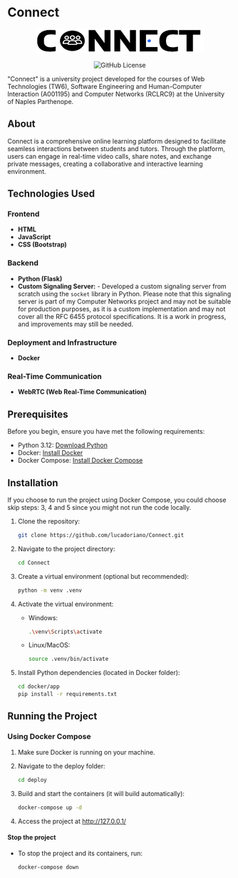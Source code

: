 # Connect
<p align="center">
  <img alt="logo" src="https://github.com/lucadoriano/Connect/blob/main/src/app/static/img/logo.png" style="width: 377.5px; height: 57px;">
</p>
<p align="center">
  <img alt="GitHub License" src="https://img.shields.io/github/license/lucadoriano/Connect">
</p>
"Connect" is a university project developed for the courses of Web Technologies (TW6), Software Engineering and Human-Computer Interaction (A001195) and Computer Networks (RCLRC9) at the University of Naples Parthenope.

## About
Connect is a comprehensive online learning platform designed to facilitate seamless interactions between students and tutors. Through the platform, users can engage in real-time video calls, share notes, and exchange private messages, creating a collaborative and interactive learning environment.



## Technologies Used
### Frontend
- **HTML**
- **JavaScript**
- **CSS (Bootstrap)**
### Backend
- **Python (Flask)**
- **Custom Signaling Server:** - Developed a custom signaling server from scratch using the `socket` library in Python. Please note that this signaling server is part of my Computer Networks project and may not be suitable for production purposes, as it is a custom implementation and may not cover all the RFC 6455 protocol specifications. It is a work in progress, and improvements may still be needed.
### Deployment and Infrastructure
- **Docker**
### Real-Time Communication
- **WebRTC (Web Real-Time Communication)**

## Prerequisites

Before you begin, ensure you have met the following requirements:

- Python 3.12: [Download Python](https://www.python.org/downloads/)
- Docker: [Install Docker](https://docs.docker.com/get-docker/)
- Docker Compose: [Install Docker Compose](https://docs.docker.com/compose/install/)

## Installation
If you choose to run the project using Docker Compose, you could choose skip steps: 3, 4 and 5 since you might not run the code locally.
1. Clone the repository:

   ```bash
   git clone https://github.com/lucadoriano/Connect.git
2. Navigate to the project directory:

   ```bash
   cd Connect
3. Create a virtual environment (optional but recommended):

   ```bash
   python -m venv .venv
4. Activate the virtual environment:

    * Windows:

      ```bash
      .\venv\Scripts\activate
    * Linux/MacOS:

      ```bash
      source .venv/bin/activate
5. Install Python dependencies (located in Docker folder):

    ```bash
    cd docker/app
    pip install -r requirements.txt

## Running the Project
### Using Docker Compose
1. Make sure Docker is running on your machine.
2. Navigate to the deploy folder:

    ```bash
    cd deploy
3. Build and start the containers (it will build automatically):

    ```bash
    docker-compose up -d
4. Access the project at http://127.0.0.1/

#### Stop the project
* To stop the project and its containers, run:

    ```bash
    docker-compose down
